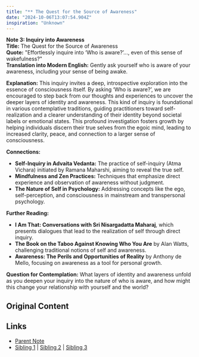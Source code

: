 ```yaml
---
title: "** The Quest for the Source of Awareness"
date: "2024-10-06T13:07:54.904Z"
inspiration: "Unknown"
---
```



**Note 3: Inquiry into Awareness**  
**Title:** The Quest for the Source of Awareness  
**Quote:** "Effortlessly inquire into ‘Who is aware?’..., even of this sense of wakefulness?"  
**Translation into Modern English:** Gently ask yourself who is aware of your awareness, including your sense of being awake.  

**Explanation:** This inquiry invites a deep, introspective exploration into the essence of consciousness itself. By asking ‘Who is aware?’, we are encouraged to step back from our thoughts and experiences to uncover the deeper layers of identity and awareness. This kind of inquiry is foundational in various contemplative traditions, guiding practitioners toward self-realization and a clearer understanding of their identity beyond societal labels or emotional states. This profound investigation fosters growth by helping individuals discern their true selves from the egoic mind, leading to increased clarity, peace, and connection to a larger sense of consciousness.

**Connections:**  
- **Self-Inquiry in Advaita Vedanta:** The practice of self-inquiry (Atma Vichara) initiated by Ramana Maharshi, aiming to reveal the true self.  
- **Mindfulness and Zen Practices:** Techniques that emphasize direct experience and observation of awareness without judgment.  
- **The Nature of Self in Psychology:** Addressing concepts like the ego, self-perception, and consciousness in mainstream and transpersonal psychology.  

**Further Reading:**  
- **I Am That: Conversations with Sri Nisargadatta Maharaj**, which presents dialogues that lead to the realization of self through direct inquiry.  
- **The Book on the Taboo Against Knowing Who You Are** by Alan Watts, challenging traditional notions of self and awareness.  
- **Awareness: The Perils and Opportunities of Reality** by Anthony de Mello, focusing on awareness as a tool for personal growth.  

**Question for Contemplation:** What layers of identity and awareness unfold as you deepen your inquiry into the nature of who is aware, and how might this change your relationship with yourself and the world? 



## Original Content



## Links

- [Parent Note](/parent-note.md)
- [Sibling 1](/zettel1.md) | [Sibling 2](/zettel2.md) | [Sibling 3](/zettel3.md)
